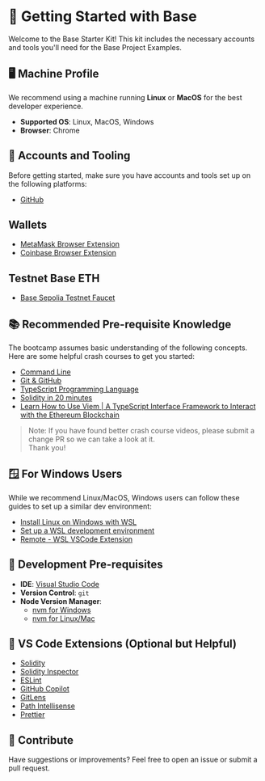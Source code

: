 # 🚀 Getting Started with Base

Welcome to the Base Starter Kit! This kit includes the necessary accounts and tools you'll need for the Base Project Examples.


## 🖥️ Machine Profile

We recommend using a machine running **Linux** or **MacOS** for the best developer experience.

- **Supported OS**: Linux, MacOS, Windows
- **Browser**: Chrome


## 🔧 Accounts and Tooling

Before getting started, make sure you have accounts and tools set up on the following platforms:

- [GitHub](https://github.com)


## Wallets
  - [MetaMask Browser Extension](https://metamask.io/download)
  - [Coinbase Browser Extension](https://www.coinbase.com/wallet/downloads)


## Testnet Base ETH
  - [Base Sepolia Testnet Faucet](https://www.alchemy.com/faucets/base-sepolia)


## 📚 Recommended Pre-requisite Knowledge

The bootcamp assumes basic understanding of the following concepts. Here are some helpful crash courses to get you started:

- [Command Line](https://www.youtube.com/watch?v=mJ-qvsxPHpY)
- [Git & GitHub](https://www.youtube.com/watch?v=uwAqEzhyjtw)
- [TypeScript Programming Language](https://www.youtube.com/watch?v=BCg4U1FzODs)
- [Solidity in 20 minutes](https://www.youtube.com/watch?v=RQzuQb0dfBM)
- [Learn How to Use Viem | A TypeScript Interface Framework to Interact with the Ethereum Blockchain](https://www.youtube.com/watch?v=P9oUqVsHBkA)

> Note: If you have found better crash course videos, please submit a change PR so we can take a look at it.  
> Thank you!


## 🪟 For Windows Users

While we recommend Linux/MacOS, Windows users can follow these guides to set up a similar dev environment:

- [Install Linux on Windows with WSL](https://learn.microsoft.com/en-us/windows/wsl/install)
- [Set up a WSL development environment](https://learn.microsoft.com/en-us/windows/dev-environment/)
- [Remote - WSL VSCode Extension](https://marketplace.visualstudio.com/items?itemName=ms-vscode-remote.remote-wsl)


## 🧰 Development Pre-requisites

- **IDE**: [Visual Studio Code](https://code.visualstudio.com/)
- **Version Control**: `git`
- **Node Version Manager**:
  - [nvm for Windows](https://github.com/coreybutler/nvm-windows)
  - [nvm for Linux/Mac](https://github.com/nvm-sh/nvm)


## 🧩 VS Code Extensions (Optional but Helpful)

- [Solidity](https://marketplace.visualstudio.com/items?itemName=JuanBlanco.solidity)
- [Solidity Inspector](https://marketplace.visualstudio.com/items?itemName=PraneshASP.vscode-solidity-inspector)
- [ESLint](https://marketplace.visualstudio.com/items?itemName=dbaeumer.vscode-eslint)
- [GitHub Copilot](https://marketplace.visualstudio.com/items?itemName=GitHub.copilot)
- [GitLens](https://marketplace.visualstudio.com/items?itemName=eamodio.gitlens)
- [Path Intellisense](https://marketplace.visualstudio.com/items?itemName=christian-kohler.path-intellisense)
- [Prettier](https://marketplace.visualstudio.com/items?itemName=esbenp.prettier-vscode)


## 🤝 Contribute

Have suggestions or improvements? Feel free to open an issue or submit a pull request.

